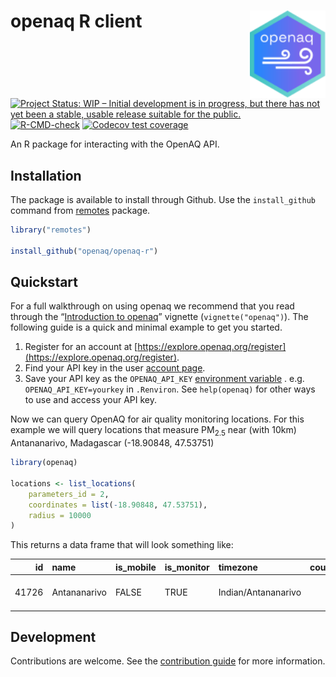 # openaq R client <img src="./vignettes/images/openaq_hex.svg" align="right" alt="openaq hex logo"  height="140"/>

[![Project Status: WIP – Initial development is in progress, but there has not yet been a stable, usable release suitable for the public.](https://www.repostatus.org/badges/latest/wip.svg)](https://www.repostatus.org/#wip)
[![R-CMD-check](https://github.com/openaq/openaq-r/actions/workflows/check.yaml/badge.svg)](https://github.com/openaq/openaq-r/actions/workflows/check.yaml)
[![Codecov test coverage](https://codecov.io/gh/openaq/openaq-r/graph/badge.svg)](https://app.codecov.io/gh/openaq/openaq-r)

An R package for interacting with the OpenAQ API.

## Installation

The package is available to install through Github. Use the `install_github` command from [remotes](https://cran.r-project.org/web/packages/remotes/index.html) package.

```r
library("remotes")

install_github("openaq/openaq-r")
```

## Quickstart

For a full walkthrough on using openaq we recommend that you read through the
“[Introduction to
openaq](https://openaq.github.io/openaq-r/articles/openaq.html)”
vignette (`vignette("openaq")`). The following guide is a quick and minimal
example to get you started.

1. Register for an account at
    [https://explore.openaq.org/register](https://explore.openaq.org/register).
2. Find your API key in the user [account page](https://explore.openaq.org/account).
3. Save your API key as the `OPENAQ_API_KEY` [environment
    variable](https://rstats.wtf/r-startup.html#renviron) . e.g.
    `OPENAQ_API_KEY=yourkey` in `.Renviron`. See `help(openaq)` for other ways to use and access your API key.

Now we can query OpenAQ for air quality monitoring locations. For this example we will query locations that measure PM<sub>2.5</sub> near (with 10km) Antananarivo, Madagascar (-18.90848, 47.53751)

```r
library(openaq)

locations <- list_locations(
    parameters_id = 2, 
    coordinates = list(-18.90848, 47.53751),
    radius = 10000
)
```

This returns a data frame that will look something like:


|    id|name         |is_mobile |is_monitor |timezone            | countries_id|country_name |country_iso |  latitude| longitude|datetime_first      |datetime_last       |owner_name                        | providers_id|provider_name |
|-----:|:------------|:------------|:----------|:-------------------|------------:|:------------|:-----------|---------:|---------:|:-------------------|:-------------------|:---------------------------------|------------:|:-------------|
| 41726|Antananarivo |FALSE       |TRUE       |Indian/Antananarivo |          182|Madagascar   |MG          | -18.90848|  47.53751|2020-12-22 07:00:00 |2025-01-17 20:00:00 |Unknown Governmental Organization |          119|AirNow        |


## Development

Contributions are welcome. See the [contribution guide](CONTRIBUTING.md) for more information.

